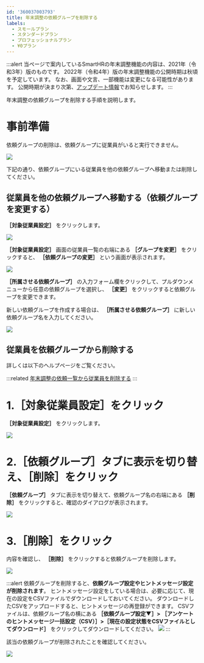 ```yaml
---
id: '360037003793'
title: 年末調整の依頼グループを削除する
labels:
  - スモールプラン
  - スタンダードプラン
  - プロフェッショナルプラン
  - ¥0プラン
---
```

:::alert
当ページで案内しているSmartHRの年末調整機能の内容は、2021年（令和3年）版のものです。
2022年（令和4年）版の年末調整機能の公開時期は秋頃を予定しています。
なお、画面や文言、一部機能は変更になる可能性があります。
公開時期が決まり次第、[アップデート情報](https://smarthr.jp/update)でお知らせします。
:::

年末調整の依頼グループを削除する手順を説明します。

# 事前準備

依頼グループの削除は、依頼グループに従業員がいると実行できません。

![](./00________SmartHR____________.png)

下記の通り、依頼グループにいる従業員を他の依頼グループへ移動または削除してください。

## 従業員を他の依頼グループへ移動する（依頼グループを変更する）

 **［対象従業員設定］** をクリックします。

![](./01________SmartHR____________.png)

 **［対象従業員設定］** 画面の従業員一覧の右端にある **［グループを変更］** をクリックすると、 **［依頼グループの変更］** という画面が表示されます。

![](./02________SmartHR____________.png)

 **［所属させる依頼グループ］** の入力フォーム欄をクリックして、プルダウンメニューから任意の依頼グループを選択し、 **［変更］** をクリックすると依頼グループを変更できます。

新しい依頼グループを作成する場合は、 **［所属させる依頼グループ］** に新しい依頼グループ名を入力してください。

![](./03________SmartHR____________.png)

## 従業員を依頼グループから削除する

詳しくは以下のヘルプページをご覧ください。

:::related
[年末調整の依頼一覧から従業員を削除する](https://knowledge.smarthr.jp/hc/ja/articles/360035370413)
:::

# 1.［対象従業員設定］をクリック

 **［対象従業員設定］** をクリックします。

![](https://knowledge.smarthr.jp/hc/article_attachments/4407184686617/_______SmartHR____________.png)

# 2.［依頼グループ］タブに表示を切り替え、［削除］をクリック

 **［依頼グループ］** タブに表示を切り替えて、依頼グループ名の右端にある **［削除］** をクリックすると、確認のダイアログが表示されます。

![](./04________SmartHR____________.png)

# 3.［削除］をクリック

内容を確認し、 **［削除］** をクリックすると依頼グループを削除します。

![](./05________SmartHR____________.png)

:::alert
依頼グループを削除すると、**依頼グループ設定やヒントメッセージ設定が削除されます**。
ヒントメッセージ設定をしている場合は、必要に応じて、現在の設定をCSVファイルでダウンロードしておいてください。
ダウンロードしたCSVをアップロードすると、ヒントメッセージの再登録ができます。
CSVファイルは、依頼グループ名の横にある **［依頼グループ設定▼］>**   **［アンケートのヒントメッセージ一括設定（CSV）］>［現在の設定状態をCSVファイルとしてダウンロード］** をクリックしてダウンロードしてください。
![](./06________SmartHR____________.png)
:::

該当の依頼グループが削除されたことを確認してください。

![](./07________SmartHR____________.png)
